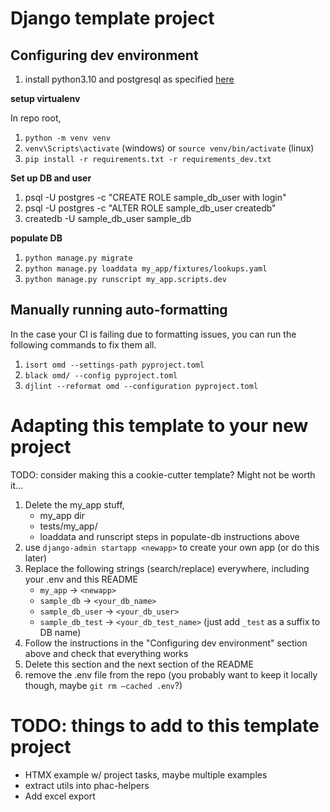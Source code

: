 # Django template project

## Configuring dev environment

1. install python3.10 and postgresql as specified [here](https://github.com/PHACDataHub/phac-django-docs/blob/master/local-dev.md#installing-and-using-postgres-wout-sci-ops-on-windows)

**setup virtualenv**

In repo root, 

1. `python -m venv venv`
2. `venv\Scripts\activate` (windows) or `source venv/bin/activate` (linux)
3. `pip install -r requirements.txt -r requirements_dev.txt`

**Set up DB and user**

1. psql -U postgres -c "CREATE ROLE sample_db_user with login"
2. psql -U postgres -c "ALTER ROLE sample_db_user createdb"
3. createdb -U sample_db_user sample_db

**populate DB**

1. `python manage.py migrate`
2. `python manage.py loaddata my_app/fixtures/lookups.yaml`
3. `python manage.py runscript my_app.scripts.dev`


## Manually running auto-formatting

In the case your CI is failing due to formatting issues, you can run the following commands to fix them all.

1. `isort omd --settings-path pyproject.toml`
2. `black omd/ --config pyproject.toml`
3. `djlint --reformat omd --configuration pyproject.toml`


# Adapting this template to your new project

TODO: consider making this a cookie-cutter template? Might not be worth it...

1. Delete the my_app stuff,
    - my_app dir
    - tests/my_app/
    - loaddata and runscript steps in populate-db instructions above 
2. use `django-admin startapp <newapp>` to create your own app (or do this later)
3. Replace the following strings (search/replace) everywhere, including your .env and this README
    - `my_app` -> `<newapp>`
    - `sample_db` -> `<your_db_name>`
    - `sample_db_user` -> `<your_db_user>`
    - `sample_db_test` -> `<your_db_test_name>` (just add `_test` as a suffix to DB name)
4. Follow the instructions in the "Configuring dev environment" section above and check that everything works 
5. Delete this section and the next section of the README
6. remove the .env file from the repo (you probably want to keep it locally though, maybe `git rm –cached .env`?)


# TODO: things to add to this template project

- HTMX example w/ project tasks, maybe multiple examples
- extract utils into phac-helpers
- Add excel export



